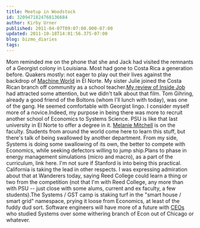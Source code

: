 ```yaml
---
title: Meetup in Woodstock
id: 3209471824768136684
author: Kirby Urner
published: 2011-04-07T09:07:00.000-07:00
updated: 2011-10-18T14:01:56.375-07:00
blog: bizmo_diaries
tags: 
---
```


Mom reminded me on the phone that she and Jack had visited the remnants of a Georgist colony in Louisiana.  Most had gone to Costa Rica a generation before.  Quakers mostly: not eager to play out their lives against the backdrop of [Machine World](http://worldgame.blogspot.com/2005/12/more-about-narnia.html) in El Norte.  My sister Julie joined the Costa Rican branch off community as a school teacher.[My review of Inside Job](http://worldgame.blogspot.com/2011/03/inside-job-movie-review.html) had attracted some attention, but we didn't talk about that film.  Tom Gihring, already a good friend of the Boltons (whom I'll lunch with today), was one of the gang.  He seemed comfortable with Georgist lingo.  I consider myself more of a novice.Indeed, my purpose in being there was more to recruit another school of Economics to Systems Science.  PSU is like that last university in El Norte to offer a degree in it.  [Melanie Mitchell](http://www.flickr.com/photos/17157315@N00/5583591181/in/set-72157625646071793) is on the faculty.  Students from around the world come here to learn this stuff, but there's talk of being swallowed by another department.  From my side, Systems is doing some swallowing of its own, the better to compete with Economics, while seeking defectors willing to jump ship.Plans to phase in energy management simulations (micro and macro), as a part of the curriculum, link here.  I'm not sure if Stanford is into being this practical.  California is taking the lead in other respects.  I was expressing admiration about that at Wanderers today, saying Reed College could learn a thing or two from the competition (not that I'm with Reed College, any more than with PSU -- just close with some alums, current and ex faculty, a few students).The Systems / GST camp is staking turf in the "smart house / smart grid" namespace, prying it loose from Economics, at least of the fuddy dud sort.  Software engineers will have more of a future with [CEOs](http://controlroom.blogspot.com/2006/09/toontalk.html) who studied Systems over some withering branch of Econ out of Chicago or whatever.